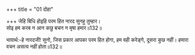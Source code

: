 +++
title = "01 दोहा"

+++
जेहि बिधि होइहि परम हित नारद सुनहु तुम्हार।  
सोइ हम करब न आन कछु बचन न मृषा हमार॥132॥  

भावार्थ:-हे नारदजी! सुनो, जिस प्रकार आपका परम हित होगा, हम वही करेङ्गे, दूसरा कुछ नहीं। हमारा वचन असत्य नहीं होता॥132॥  



